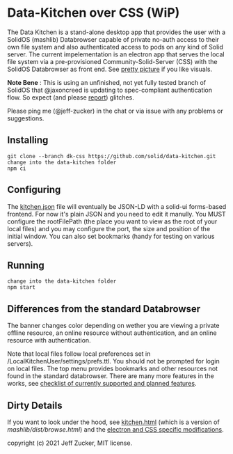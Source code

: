 # Data-Kitchen over CSS (WiP)

The Data Kitchen is a stand-alone desktop app that provides the user with a SolidOS (mashlib) Databrowser capable of private no-auth access to their own file system and also authenticated access to pods on any kind of Solid server. The current impelementation is an electron app that serves the local file system via a pre-provisioned Community-Solid-Server (CSS) with the SolidOS Databrowser as front end. See [pretty picture](./Data-Kitchen.png) if you like visuals.

**Note Bene** : This is using an unfinished, not yet fully tested branch of SolidOS that @jaxoncreed is updating to spec-compliant authentication flow. So expect (and please [report](https://github.com/solid/solidos/issues/40)) glitches.

Please ping me (@jeff-zucker) in the chat or via issue with any problems or suggestions.

## Installing
```text
git clone --branch dk-css https://github.com/solid/data-kitchen.git
change into the data-kitchen folder
npm ci
```

## Configuring
The [kitchen.json](./kitchen.json) file will eventually be JSON-LD with a solid-ui forms-based frontend.  For now it's plain JSON and you need to edit it manully.  You MUST configure the rootFilePath (the place you want to view as the root of your local files) and you may configure the port, the size and position of the initial window.  You can also set bookmarks (handy for testing on various servers).

## Running 
```text
change into the data-kitchen folder
npm start
```

## Differences from the standard Databrowser

The banner changes color depending on wether you are viewing a private offline resource, an online resource without authentication, and an online resource with authentication.

Note that local files follow local preferences set in /LocalKitchenUser/settings/prefs.ttl.  You should not be prompted for login on local files. The top menu provides bookmarks and other resources not found in the standard databrowser.
There are many more features in the works, see [checklist of currently supported and planned features](https://github.com/solid/solidos/issues/40).

## Dirty Details

If you want to look under the hood, see [kitchen.html](./ServerRoot/common/kitchen.html) (which is a version of *mashlib/dist/browse.html*) and the  [electron and CSS specific modifications](./src/).

copyright (c) 2021 Jeff Zucker, MIT license.